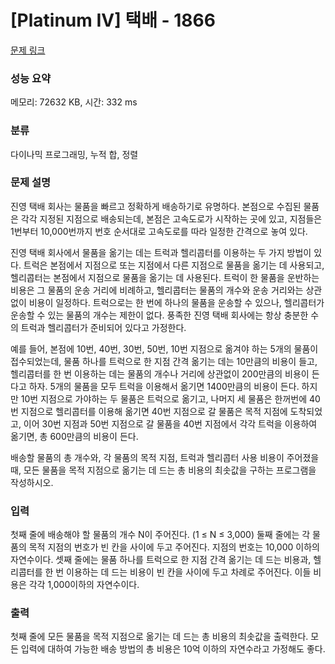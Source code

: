 # [Platinum IV] 택배 - 1866 

[문제 링크](https://www.acmicpc.net/problem/1866) 

### 성능 요약

메모리: 72632 KB, 시간: 332 ms

### 분류

다이나믹 프로그래밍, 누적 합, 정렬

### 문제 설명

<p>진영 택배 회사는 물품을 빠르고 정확하게 배송하기로 유명하다. 본점으로 수집된 물품은 각각 지정된 지점으로 배송되는데, 본점은 고속도로가 시작하는 곳에 있고, 지점들은 1번부터 10,000번까지 번호 순서대로 고속도로를 따라 일정한 간격으로 놓여 있다.</p>

<p>진영 택배 회사에서 물품을 옮기는 데는 트럭과 헬리콥터를 이용하는 두 가지 방법이 있다. 트럭은 본점에서 지점으로 또는 지점에서 다른 지점으로 물품을 옮기는 데 사용되고, 헬리콥터는 본점에서 지점으로 물품을 옮기는 데 사용된다. 트럭이 한 물품을 운반하는 비용은 그 물품의 운송 거리에 비례하고, 헬리콥터는 물품의 개수와 운송 거리와는 상관없이 비용이 일정하다. 트럭으로는 한 번에 하나의 물품을 운송할 수 있으나, 헬리콥터가 운송할 수 있는 물품의 개수는 제한이 없다. 풍족한 진영 택배 회사에는 항상 충분한 수의 트럭과 헬리콥터가 준비되어 있다고 가정한다.</p>

<p>예를 들어, 본점에 10번, 40번, 30번, 50번, 10번 지점으로 옮겨야 하는 5개의 물품이 접수되었는데, 물품 하나를 트럭으로 한 지점 간격 옮기는 데는 10만큼의 비용이 들고, 헬리콥터를 한 번 이용하는 데는 물품의 개수나 거리에 상관없이 200만큼의 비용이 든다고 하자. 5개의 물품을 모두 트럭을 이용해서 옮기면 1400만큼의 비용이 든다. 하지만 10번 지점으로 가야하는 두 물품은 트럭으로 옮기고, 나머지 세 물품은 한꺼번에 40번 지점으로 헬리콥터를 이용해 옮기면 40번 지점으로 갈 물품은 목적 지점에 도착되었고, 이어 30번 지점과 50번 지점으로 갈 물품을 40번 지점에서 각각 트럭을 이용하여 옮기면, 총 600만큼의 비용이 든다.</p>

<p>배송할 물품의 총 개수와, 각 물품의 목적 지점, 트럭과 헬리콥터 사용 비용이 주어졌을 때, 모든 물품을 목적 지점으로 옮기는 데 드는 총 비용의 최솟값을 구하는 프로그램을 작성하시오.</p>

### 입력 

 <p>첫째 줄에 배송해야 할 물품의 개수 N이 주어진다. (1 ≤ N ≤ 3,000) 둘째 줄에는 각 물품의 목적 지점의 번호가 빈 칸을 사이에 두고 주어진다. 지점의 번호는 10,000 이하의 자연수이다. 셋째 줄에는 물품 하나를 트럭으로 한 지점 간격 옮기는 데 드는 비용과, 헬리콥터를 한 번 이용하는 데 드는 비용이 빈 칸을 사이에 두고 차례로 주어진다. 이들 비용은 각각 1,000이하의 자연수이다.</p>

### 출력 

 <p>첫째 줄에 모든 물품을 목적 지점으로 옮기는 데 드는 총 비용의 최솟값을 출력한다. 모든 입력에 대하여 가능한 배송 방법의 총 비용은 10억 이하의 자연수라고 가정해도 좋다.</p>

